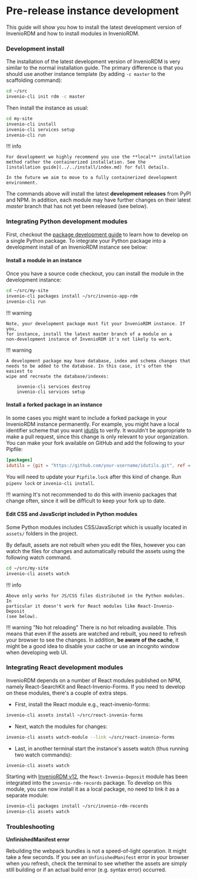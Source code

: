 # Pre-release instance development

This guide will show you how to install the latest development version of
InvenioRDM and how to install modules in InvenioRDM.

### Development install

The installation of the latest development version of InvenioRDM is very
similar to the normal installation guide. The primary difference is that you should
use another instance template (by adding ``-c master`` to the scaffolding
command):

```bash
cd ~/src
invenio-cli init rdm -c master
```

Then install the instance as usual:

```bash
cd my-site
invenio-cli install
invenio-cli services setup
invenio-cli run
```

!!! info

    For development we highly recommend you use the **local** installation
    method rather the containerized installation. See the
    [installation guide](../../install/index.md) for full details.

    In the future we aim to move to a fully containerized development
    environment.

The commands above will install the latest **development releases** from PyPI
and NPM. In addition, each module may have further changes on their latest
*master* branch that has not yet been released (see below).

### Integrating Python development modules

First, checkout the [package development guide](package-development.md) to learn
how to develop on a single Python package. To integrate your Python package into
a development install of an InvenioRDM instance see below:

#### Install a module in an instance

Once you have a source code checkout, you can install the module in the
development instance:

```bash
cd ~/src/my-site
invenio-cli packages install ~/src/invenio-app-rdm
invenio-cli run
```

!!! warning

    Note, your development package must fit your InvenioRDM instance. If you,
    for instance, install the latest master branch of a module on a
    non-development instance of InvenioRDM it's not likely to work.

!!! warning

    A development package may have database, index and schema changes that
    needs to be added to the database. In this case, it's often the easiest to
    wipe and recreate the database/indexes:

        invenio-cli services destroy
        invenio-cli services setup

#### Install a forked package in an instance

In some cases you might want to include a forked package in your InvenioRDM
instance permanently. For example, you might have a local identifier scheme that
you want [idutils](https://github.com/inveniosoftware/idutils)
to verify. It wouldn't be appropriate to make a pull request, since this
change is only relevant to your organization. You can make your fork available on GitHub
and add the following to your Pipfile:

```toml
[packages]
idutils = {git = "https://github.com/your-username/idutils.git", ref = "main"}
```

You will need to update your `Pipfile.lock` after this kind of change. Run
`pipenv lock` or `invenio-cli install`.

!!! warning
    It's not recommended to do this with invenio packages that change often,
    since it will be difficult to keep your fork up to date.

#### Edit CSS and JavaScript included in Python modules

Some Python modules includes CSS/JavaScript which is usually located in
``assets/`` folders in the project.

By default, assets are not rebuilt when you edit the files, however you can
watch the files for changes and automatically rebuild the assets using the
following watch command.

```bash
cd ~/src/my-site
invenio-cli assets watch
```

!!! info

    Above only works for JS/CSS files distributed in the Python modules. In
    particular it doesn't work for React modules like React-Invenio-Deposit
    (see below).

!!! warning "No hot reloading"
    There is no hot reloading available. This means that even if the assets
    are watched and rebuilt, you need to refresh your browser to see the
    changes. In addition, **be aware of the cache**, it might be a good idea
    to disable your cache or use an incognito window when developing web UI.

### Integrating React development modules

InvenioRDM depends on a number of React modules published on NPM, namely
React-SearchKit and React-Invenio-Forms. If you need
to develop on these modules, there's a couple of extra steps.

- First, install the React module e.g., react-invenio-forms:

```bash
invenio-cli assets install ~/src/react-invenio-forms
```

- Next, watch the modules for changes:

```bash
invenio-cli assets watch-module --link ~/src/react-invenio-forms
```

- Last, in another terminal start the instance's assets watch (thus running
two watch commands):

```bash
invenio-cli assets watch
```

Starting with [InvenioRDM v12](https://inveniordm.docs.cern.ch/releases/versions/version-v12.0.0/#breaking-changes), the `React-Invenio-Deposit` module has been integrated into the `invenio-rdm-records` package.
To develop on this module, you can now install it as a local package, no need to link it as a separate module:

```bash
invenio-cli packages install ~/src/invenio-rdm-records
invenio-cli assets watch
```

### Troubleshooting

**UnfinishedManifest error**

Rebuilding the webpack bundles is not a speed-of-light operation. It might
take a few seconds. If you see an `UnfinishedManifest` error in your
browser when you refresh, check the terminal to see whether the assets are
simply still building or if an actual build error (e.g. syntax error) occurred.
